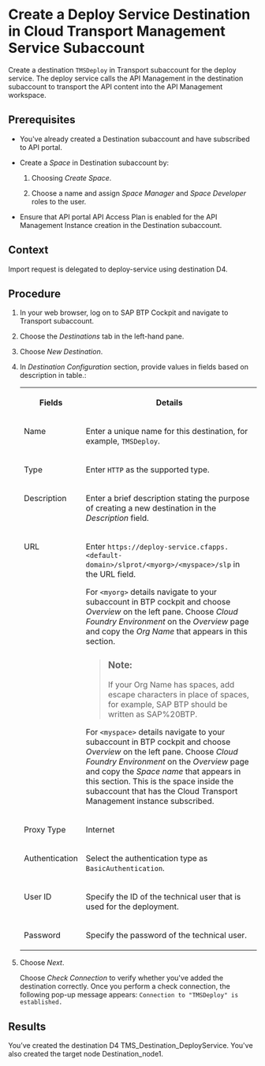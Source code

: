 <!-- loio09b1eec875d141a08cf7653a640190a2 -->

# Create a Deploy Service Destination in Cloud Transport Management Service Subaccount

Create a destination `TMSDeploy` in Transport subaccount for the deploy service. The deploy service calls the API Management in the destination subaccount to transport the API content into the API Management workspace.



<a name="loio09b1eec875d141a08cf7653a640190a2__prereq_ckt_1jf_p4b"/>

## Prerequisites

-   You've already created a Destination subaccount and have subscribed to API portal.

-   Create a *Space* in Destination subaccount by:

    1.  Choosing *Create Space*.

    2.  Choose a name and assign *Space Manager* and *Space Developer* roles to the user.


-   Ensure that API portal API Access Plan is enabled for the API Management Instance creation in the Destination subaccount.




<a name="loio09b1eec875d141a08cf7653a640190a2__context_mv2_z2d_44b"/>

## Context

Import request is delegated to deploy-service using destination D4.



<a name="loio09b1eec875d141a08cf7653a640190a2__steps_nv2_z2d_44b"/>

## Procedure

1.  In your web browser, log on to SAP BTP Cockpit and navigate to Transport subaccount.

2.  Choose the *Destinations* tab in the left-hand pane.

3.  Choose *New Destination*.

4.  In *Destination Configuration* section, provide values in fields based on description in table.:


    <table>
    <tr>
    <th valign="top">

    Fields


    
    </th>
    <th valign="top">

    Details


    
    </th>
    </tr>
    <tr>
    <td valign="top">
    
    Name


    
    </td>
    <td valign="top">
    
    Enter a unique name for this destination, for example, `TMSDeploy`.


    
    </td>
    </tr>
    <tr>
    <td valign="top">
    
    Type


    
    </td>
    <td valign="top">
    
    Enter `HTTP` as the supported type.


    
    </td>
    </tr>
    <tr>
    <td valign="top">
    
    Description


    
    </td>
    <td valign="top">
    
    Enter a brief description stating the purpose of creating a new destination in the *Description* field.


    
    </td>
    </tr>
    <tr>
    <td valign="top">
    
    URL


    
    </td>
    <td valign="top">
    
    Enter `https://deploy-service.cfapps.<default-domain>/slprot/<myorg>/<myspace>/slp` in the URL field.

    For `<myorg>` details navigate to your subaccount in BTP cockpit and choose *Overview* on the left pane. Choose *Cloud Foundry Environment* on the *Overview* page and copy the *Org Name* that appears in this section.

    > ### Note:  
    > If your Org Name has spaces, add escape characters in place of spaces, for example, SAP BTP should be written as SAP%20BTP.

    For `<myspace>` details navigate to your subaccount in BTP cockpit and choose *Overview* on the left pane. Choose *Cloud Foundry Environment* on the *Overview* page and copy the *Space name* that appears in this section. This is the space inside the subaccount that has the Cloud Transport Management instance subscribed.


    
    </td>
    </tr>
    <tr>
    <td valign="top">
    
    Proxy Type


    
    </td>
    <td valign="top">
    
    Internet


    
    </td>
    </tr>
    <tr>
    <td valign="top">
    
    Authentication


    
    </td>
    <td valign="top">
    
    Select the authentication type as `BasicAuthentication`.


    
    </td>
    </tr>
    <tr>
    <td valign="top">
    
    User ID


    
    </td>
    <td valign="top">
    
    Specify the ID of the technical user that is used for the deployment.


    
    </td>
    </tr>
    <tr>
    <td valign="top">
    
    Password


    
    </td>
    <td valign="top">
    
    Specify the password of the technical user.


    
    </td>
    </tr>
    </table>
    
5.  Choose *Next*.

    Choose *Check Connection* to verify whether you've added the destination correctly. Once you perform a check connection, the following pop-up message appears: `Connection to "TMSDeploy" is established.`




<a name="loio09b1eec875d141a08cf7653a640190a2__result_j2v_h2w_n4b"/>

## Results

You’ve created the destination D4 TMS\_Destination\_DeployService. You've also created the target node Destination\_node1.

